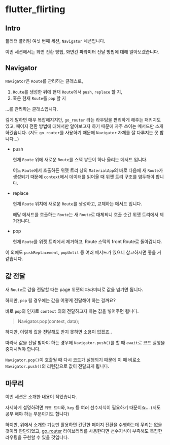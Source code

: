 # flutter_flirting

## Intro

플러터 플러팅 여섯 번째 세션, `Navigator` 세션입니다.

이번 세션에서는 화면 전환 방법, 화면간 파라미터 전달 방법에 대해 알아보겠습니다.

## Navigator

`Navigator`은 `Route`를 관리하는 클래스로,

1. `Route`를 생성한 뒤에 현재 `Route`에서 `push`, `replace` 할 지,
2. 혹은 현재 `Route`를 `pop` 할 지

...를 관리하는 클래스입니다.

깊게 말하면 매우 복잡해지지만, `go_router` 라는 라우팅을 편리하게 해주는 패키지도 있고, 페이지 전환 방법에 대해서만 알아보고자 하기 때문에 자주 쓰이는 메서드만 소개하겠습니다.
(저도 `go_router`를 사용하기 때문에 `Navigator` 자체를 잘 다루지는 못 합니다...)

- push

  현재 `Route` 위에 새로운 `Route`를 스택 쌓듯이 하나 올리는 메서드 입니다.

  어느 `Route`에서 호출하든 위젯 트리 상의 `MaterialApp`의 바로 다음에 새 `Route`가 생성되기 때문에 `context`에서 데이터를 읽어올 때 위젯 트리 구조를 염두해야 합니다.

- replace

  현재 `Route` 위치에 새로운 `Route`를 생성하고, 교체하는 메서드 입니다.

  해당 메서드를 호출하는 `Route`는 새 `Route`로 대체되니 호출 순간 위젯 트리에서 제거됩니다.

- pop

  현재 `Route`를 위젯 트리에서 제거하고, Route 스택의 front Route로 돌아갑니다.

이 외에도 `pushReplacement`, `popUntil` 등 여러 메서드가 있으니 참고하시면 좋을 거 같습니다.

## 값 전달

새 `Route`로 값을 전달할 때는 page 위젯의 파라미터로 값을 넘기면 됩니다.

하지만, `pop` 될 경우에는 값을 어떻게 전달해야 하는 걸까요?

바로 `pop`의 인자로 `context` 외의 전달하고자 하는 값을 넣어주면 됩니다.

> Navigator.pop(context, data);

하지만, 이렇게 값을 전달해도 받지 못하면 소용이 없겠죠..

따라서 값을 전달 받아야 하는 경우에 `Navigator.push()`를 할 때 `await`로 코드 실행을 중지시켜야 합니다.

`Navigator.pop()`이 호출될 때 다시 코드가 실행되기 때문에 이 때 비로소 `Navigator.push()`의 리턴값으로 값이 전달되게 됩니다.

## 마무리

이번 세션은 소개한 내용이 적었습니다.

자세하게 설명하려면 `위젯 트리`와, `key` 등 여러 선수지식이 필요하기 때문이죠... (저도 공부 해야 하는 부분이기도 합니다)

하지만, 위에서 소개한 기능만 활용하면 간단한 페이지 전환을 수행하는데 무리는 없을 것이라 판단되었고, [go_router](https://pub.dev/packages/go_router) 라이브러리를 사용한다면 선수지식이 부족해도 복잡한 라우팅을 구현할 수 있을 것입니다.
